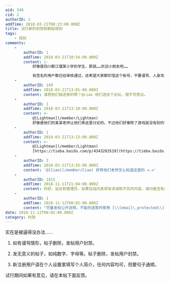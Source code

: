 ```yaml
---
aid: 348
cid: 2
authorID: 1
addTime: 2018-03-21T08:23:00.000Z
title: 试行新的封禁和删贴规则
tags:
    - 规则
comments:
    -
        authorID: 1
        addTime: 2018-03-21T10:54:00.000Z
        content: |-
            好像是四川都江堰某小学的学生，那就……欢迎小朋友吧……

            有签名的用户都已经审核通过，还希望大家都珍惜这个帐号，不要谩骂、人身攻击，尽量分享有趣的内容。
    -
        authorID: 149
        addTime: 2018-03-21T13:01:00.000Z
        content: 谁把他们搞进来的啊？@ciao 他们进这个论坛，很不可思议。
    -
        authorID: 1
        addTime: 2018-03-21T13:10:00.000Z
        content: >-
            @[Lightman](/member/Lightman)
            好像是他们的某某老师让他们来这里讨论的。不过他们好像除了游戏就没有别的话题了。
    -
        authorID: 1
        addTime: 2018-03-21T13:13:00.000Z
        content: >-
            @[Lightman](/member/Lightman)
            [https://tieba.baidu.com/p/4343283519](https://tieba.baidu.com/p/4343283519)
    -
        authorID: 3
        addTime: 2018-03-21T13:55:00.000Z
        content: '@[Ciao](/member/Ciao) 好奇他们老师怎么知道这里的 =.='
    -
        authorID: 1415
        addTime: 2018-11-11T21:04:00.000Z
        content: 你好，站长和管理员，如果在站内发现有诽谤和不实的内容，请问是否有邮箱或沟通渠道反馈问题和澄清。谢谢
    -
        authorID: 1
        addTime: 2018-11-12T00:02:00.000Z
        content: "尽量发帖公开说明，不能的话暂时使用 [\\[email\_protected\\]](/cdn-cgi/l/email-protection)"
date: 2018-11-12T00:02:00.000Z
category: 时政
---
```


实在是被逼得没办法……

1.  如有谩骂情形，帖子删除，发帖用户封禁。
    
2.  发无意义的帖子，如纯数字、字母等。帖子删除，发帖用户封禁。
    
3.  新注册用户请在个人设置里填写个人简介，任何内容均可，但要句子通顺。
    

试行期间如果有意见，请在本帖下面反馈。
